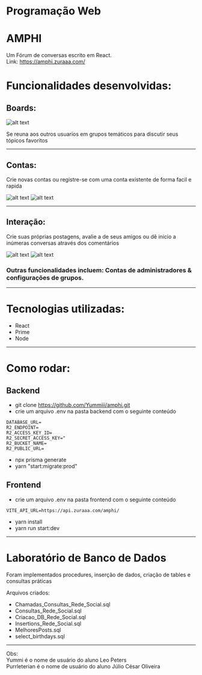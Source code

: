 # Programação Web

# AMPHI

Um Fórum de conversas escrito em React.  
Link: https://amphi.zuraaa.com/

# Funcionalidades desenvolvidas:

## Boards:

![alt text](https://i.imgur.com/XW5Tocp.png "Board")

Se reuna aos outros usuarios em grupos temáticos para discutir seus tópicos favoritos

---

## Contas:

Crie novas contas ou registre-se com uma conta existente de forma facil e rapida

![alt text](https://i.imgur.com/S4Yphsg.png "Login")
![alt text](https://i.imgur.com/UERiI4d.png "Membros")

---

## Interação:

Crie suas próprias postagens, avalie a de seus amigos ou dê inicio a inúmeras conversas através dos comentários

![alt text](https://i.imgur.com/xmQcmwn.png "Post")
![alt text](https://i.imgur.com/nuTSTUf.png "Comentario")

### Outras funcionalidades incluem: Contas de administradores & configurações de grupos.

---

# Tecnologias utilizadas:

-   React
-   Prime
-   Node

---

# Como rodar:

## Backend

-   git clone https://github.com/Yummiii/amphi.git
-   crie um arquivo .env na pasta backend com o seguinte conteúdo

```
DATABASE_URL=
R2_ENDPOINT=
R2_ACCESS_KEY_ID=
R2_SECRET_ACCESS_KEY="
R2_BUCKET_NAME=
R2_PUBLIC_URL=
```

-   npx prisma generate
-   yarn "start:migrate:prod"

## Frontend

-   crie um arquivo .env na pasta frontend com o seguinte conteúdo

```
VITE_API_URL=https://api.zuraaa.com/amphi/
```

-   yarn install
-   yarn run start:dev

---

# Laboratório de Banco de Dados

Foram implementados procedures, inserção de dados, criação de tables e consultas práticas

Arquivos criados:

-   Chamadas_Consultas_Rede_Social.sql
-   Consultas_Rede_Social.sql
-   Criacao_DB_Rede_Social.sql
-   Insertions_Rede_Social.sql
-   MelhoresPosts.sql
-   select_birthdays.sql

---

Obs:  
Yummi é o nome de usuário do aluno Leo Peters  
Purrleterian é o nome de usuário do aluno Júlio César Oliveira
